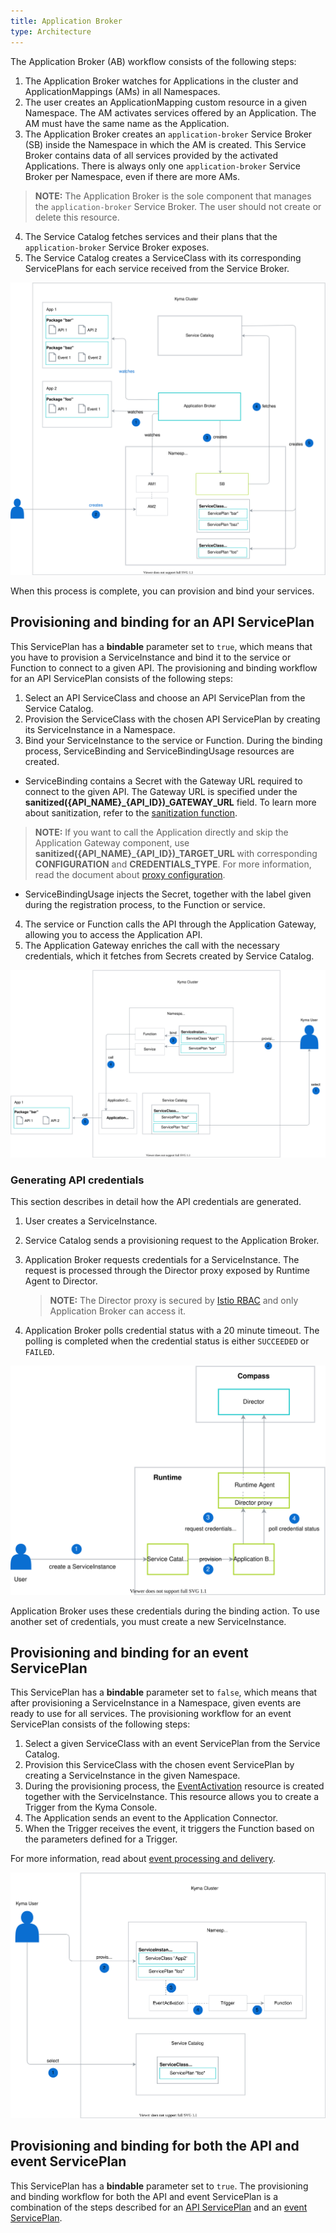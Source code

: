 ```yaml
---
title: Application Broker
type: Architecture
---
```


The Application Broker (AB) workflow consists of the following steps:

1. The Application Broker watches for Applications in the cluster and ApplicationMappings (AMs) in all Namespaces.
2. The user creates an ApplicationMapping custom resource in a given Namespace. The AM activates services offered by an Application. The AM must have the same name as the Application.
3. The Application Broker creates an `application-broker` Service Broker (SB) inside the Namespace in which the AM is created. This Service Broker contains data of all services provided by the activated Applications. There is always only one `application-broker` Service Broker per Namespace, even if there are more AMs.
>**NOTE:** The Application Broker is the sole component that manages the `application-broker` Service Broker. The user should not create or delete this resource.

4. The Service Catalog fetches services and their plans that the `application-broker` Service Broker exposes.
5. The Service Catalog creates a ServiceClass with its corresponding ServicePlans for each service received from the Service Broker.

![AB architecture](./assets/004-AB-architecture.svg)

When this process is complete, you can provision and bind your services.

## Provisioning and binding for an API ServicePlan

This ServicePlan has a **bindable** parameter set to `true`, which means that you have to provision a ServiceInstance and bind it to the service or Function to connect to a given API.
The provisioning and binding workflow for an API ServicePlan consists of the following steps:

1. Select an API ServiceClass and choose an API ServicePlan from the Service Catalog.
2. Provision the ServiceClass with the chosen API ServicePlan by creating its ServiceInstance in a Namespace.
3. Bind your ServiceInstance to the service or Function. During the binding process, ServiceBinding and ServiceBindingUsage resources are created.
  * ServiceBinding contains a Secret with the Gateway URL required to connect to the given API. The Gateway URL is specified under the **sanitized({API\_NAME}_{API_ID})_GATEWAY_URL** field. To learn more about sanitization, refer to the [sanitization function](https://github.com/kyma-project/kyma/blob/master/components/application-broker/internal/broker/bind_creds_renderer.go#L109).
>**NOTE:** If you want to call the Application directly and skip the Application Gateway component, use **sanitized({API\_NAME}_{API_ID})_TARGET_URL** with corresponding **CONFIGURATION** and **CREDENTIALS_TYPE**. For more information, read the document about [proxy configuration](https://kyma-project.io/docs/components/application-connector#details-application-gateway-proxy-configuration).
  * ServiceBindingUsage injects the Secret, together with the label given during the registration process, to the Function or service.
4. The service or Function calls the API through the Application Gateway, allowing you to access the Application API.
5. The Application Gateway enriches the call with the necessary credentials, which it fetches from Secrets created by Service Catalog.

![API ServicePlan](./assets/005-AB-API-service-plan.svg)

### Generating API credentials

This section describes in detail how the API credentials are generated.

1. User creates a ServiceInstance.
2. Service Catalog sends a provisioning request to the Application Broker.
3. Application Broker requests credentials for a ServiceInstance. The request is processed through the Director proxy exposed by Runtime Agent to Director.
    >**NOTE:** The Director proxy is secured by [Istio RBAC](https://github.com/kyma-project/kyma/blob/master/resources/compass-runtime-agent/templates/istio-rbac.yaml) and only Application Broker can access it.

4. Application Broker polls credential status with a 20 minute timeout. The polling is completed when the credential status is either `SUCCEEDED` or `FAILED`.

![Credentials flow](./assets/api-credentials-flow.svg)

Application Broker uses these credentials during the binding action. To use another set of credentials, you must create a new ServiceInstance.

## Provisioning and binding for an event ServicePlan

This ServicePlan has a **bindable** parameter set to `false`, which means that after provisioning a ServiceInstance in a Namespace, given events are ready to use for all services. The provisioning workflow for an event ServicePlan consists of the following steps:

1. Select a given ServiceClass with an event ServicePlan from the Service Catalog.
2. Provision this ServiceClass with the chosen event ServicePlan by creating a ServiceInstance in the given Namespace.
3. During the provisioning process, the [EventActivation](/components/application-connector/#custom-resource-event-activation) resource is created together with the ServiceInstance. This resource allows you to create a Trigger from the Kyma Console.
4. The Application sends an event to the Application Connector.
5. When the Trigger receives the event, it triggers the Function based on the parameters defined for a Trigger.

For more information, read about [event processing and delivery](/components/eventing/#details-event-processing-and-delivery).

![Event ServicePlan](./assets/006-AB-event-service-plan.svg)

## Provisioning and binding for both the API and event ServicePlan

This ServicePlan has a **bindable** parameter set to `true`.
The provisioning and binding workflow for both the API and event ServicePlan is a combination of the steps described for an [API ServicePlan](#architecture-the-application-broker-architecture-provisioning-and-binding-for-an-api-serviceplan) and an [event ServicePlan](#architecture-the-application-broker-architecture-provisioning-and-binding-for-an-event-serviceplan).

